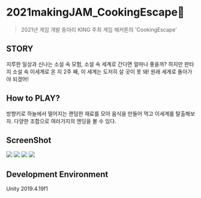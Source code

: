 # 2021makingJAM_CookingEscape🍕
>2021년 게임 개발 동아리 KING 주최 게임 해커톤의 'CookingEscape'

## STORY
지루한 일상과 신나는 소설 속 모험, 소설 속 세계로 간다면 얼마나 좋을까? 하지만 판타지 소설 속 이세계로 온 지 2주 째, 이 세계는 도저히 살 곳이 못 돼! 원래 세계로 돌아가야 되겠어!

## How to PLAY?
방향키로 하늘에서 떨어지는 랜덤한 재료를 모아 음식을 만들어 먹고 이세계를 탈출해보자. 다양한 조합으로 여러가지의 엔딩을 볼 수 있다.

## ScreenShot
<img src="https://user-images.githubusercontent.com/61953409/153006150-905a2659-2547-4bf7-94fe-f3e96162d441.jpg">
<img src="https://user-images.githubusercontent.com/61953409/153006297-5d4c2442-6a90-4072-8395-9b5439822d52.jpg">
<img src="https://user-images.githubusercontent.com/61953409/153006386-127008e8-d3ec-4be4-8621-a554201285a5.jpg">
<img src="https://user-images.githubusercontent.com/61953409/153006456-04d402c3-5a48-4cab-8d11-b059b6a3e13f.jpg">

## Development Environment 
Unity 2019.4.19f1
